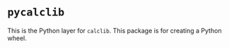 # `pycalclib`

This is the Python layer for `calclib`. This package is for creating a Python wheel. 
